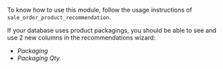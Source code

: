 To know how to use this module, follow the usage instructions of `sale_order_product_recommendation`.

If your database uses product packagings, you should be able to see and use 2 new columns in the recommendations wizard:

- *Packaging*
- *Packaging Qty.*
